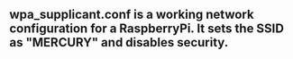## wpa_supplicant.conf is a working network configuration for a RaspberryPi. It sets the SSID as "MERCURY" and disables security.